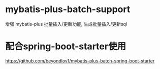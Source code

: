 # mybatis-plus-batch-support
增强 mybatis-plus 批量插入/更新功能, 生成批量插入/更新sql

# 配合spring-boot-starter使用
https://github.com/beyondlov1/mybatis-plus-batch-spring-boot-starter

